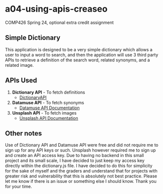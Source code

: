 # a04-using-apis-creaseo
COMP426 Spring 24, optional extra credit assignment

## Simple Dictionary
This application is designed to be a very simple dictionary which allows a user to input a word to search, and then the application will use 3 third party APIs to retrieve a definition of the search word, related synonyms, and a related image.

## APIs Used

1. **Dictionary API** - To fetch definitions
   - [DictionaryAPI](https://dictionaryapi.dev/)
2. **Datamuse API** - To fetch synonyms
   - [Datamuse API Documentation](https://www.datamuse.com/api/)
3. **Unsplash API** - To fetch images
   - [Unsplash API Documentation](https://unsplash.com/documentation)

## Other notes

Use of Dictionary API and Datamuse API were free and did not require me to sign up for any API keys or such. Unsplash however required me to sign up and create an API access key. Due to having no backend in this small project and its small scale, I have decided to just keep my access key directly within the dictionary.js file. I have decided to do this for simplicity for the sake of myself and the graders and understand that for projects with greater risk and vulnerability that this is absolutely not best practice. Please let me know if there is an issue or something else I should know. Thank you for your time.